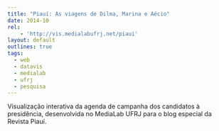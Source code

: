 ```yaml
---
title: "Piauí: As viagens de Dilma, Marina e Aécio"
date: 2014-10
rel:
	- 'http://vis.medialabufrj.net/piaui'
layout: default
outlines: true
tags:
  - web
  - datavis
  - medialab
  - ufrj
  - pesquisa
---
```


Visualização interativa da agenda de campanha dos candidatos à presidência, desenvolvida no MediaLab UFRJ para o blog especial da Revista Piauí.
